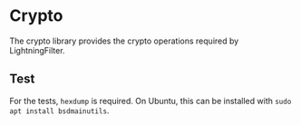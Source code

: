 # Crypto

The crypto library provides the crypto operations required by LightningFilter.

## Test

For the tests, `hexdump` is required. On Ubuntu, this can be installed with `sudo apt install bsdmainutils`.